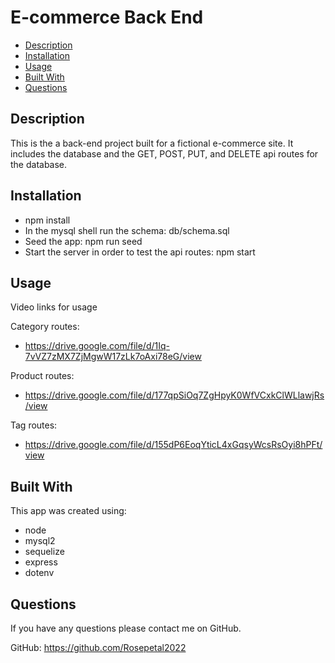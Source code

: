 # E-commerce Back End 

  * [Description](#description)
  * [Installation](#installation)
  * [Usage](#usage)
  * [Built With](#built-with)
  * [Questions](#email)
  
  
  ## Description 

  This is the a back-end project built for a fictional e-commerce site. It includes the database and the GET, POST, PUT, and DELETE api routes for the database. 

  ## Installation

  * npm install
  * In the mysql shell run the schema: db/schema.sql
  * Seed the app: npm run seed
  * Start the server in order to test the api routes: npm start



  ## Usage

  Video links for usage

Category routes: 
* https://drive.google.com/file/d/1Iq-7vVZ7zMX7ZjMgwW17zLk7oAxi78eG/view

Product routes:
* https://drive.google.com/file/d/177qpSiOq7ZgHpyK0WfVCxkClWLlawjRs/view

Tag routes:
* https://drive.google.com/file/d/155dP6EoqYticL4xGqsyWcsRsOyi8hPFt/view

  
## Built With

This app was created using:
  
 * node
 * mysql2
 * sequelize
 * express
 * dotenv

  ## Questions

  If you have any questions please contact me on GitHub.

  GitHub: https://github.com/Rosepetal2022

